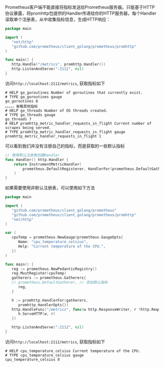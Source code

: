 Prometheus客户端不能直接将指标发送给Prometheus服务器。只能基于HTTP协议暴露，将promhttp包提供的Handler传递给你的HTTP服务器，每个Handler读取单个注册表，从中收集指标信息，生成HTTP响应：
```go
package main

import (
   "net/http"
   "github.com/prometheus/client_golang/prometheus/promhttp"
)

func main() {
   http.Handle("/metrics", promhttp.Handler())
   http.ListenAndServe(":2112", nil)
}
```
访问`http://localhost:2112/metrics`, 获取指标如下

```
# HELP go_goroutines Number of goroutines that currently exist.
# TYPE go_goroutines gauge
go_goroutines 8
。。。。。省略其他指标
# HELP go_threads Number of OS threads created.
# TYPE go_threads gauge
go_threads 7
# HELP promhttp_metric_handler_requests_in_flight Current number of scrapes being served.
# TYPE promhttp_metric_handler_requests_in_flight gauge
promhttp_metric_handler_requests_in_flight 1
```
可以看到我们并没有注册自己的指标，而是获取的一些默认指标
```go
// 使用默认注册表创建Handler
func Handler() http.Handler {
    return InstrumentMetricHandler(
        prometheus.DefaultRegisterer, HandlerFor(prometheus.DefaultGatherer, HandlerOpts{}),
    )
}
```
如果需要使用非默认注册表，可以使用如下方法
```go
package main

import (
   "github.com/prometheus/client_golang/prometheus"
   "github.com/prometheus/client_golang/prometheus/promhttp"
   "net/http"
)

var (
   cpuTemp = prometheus.NewGauge(prometheus.GaugeOpts{
      Name: "cpu_temperature_celsius",
      Help: "Current temperature of the CPU.",
   })
)

func main() {
   reg := prometheus.NewPedanticRegistry()
   reg.MustRegister(cpuTemp)
   gatherers := prometheus.Gatherers{
   // prometheus.DefaultGatherer, // 添加默认指标
      reg,
   }

   h := promhttp.HandlerFor(gatherers,
      promhttp.HandlerOpts{})
   http.HandleFunc("/metrics", func(w http.ResponseWriter, r *http.Request) {
      h.ServeHTTP(w, r)
   })

   http.ListenAndServe(":2112", nil)
}
```
访问`http://localhost:2112/metrics`, 获取指标如下
```
# HELP cpu_temperature_celsius Current temperature of the CPU.
# TYPE cpu_temperature_celsius gauge
cpu_temperature_celsius 0
```
